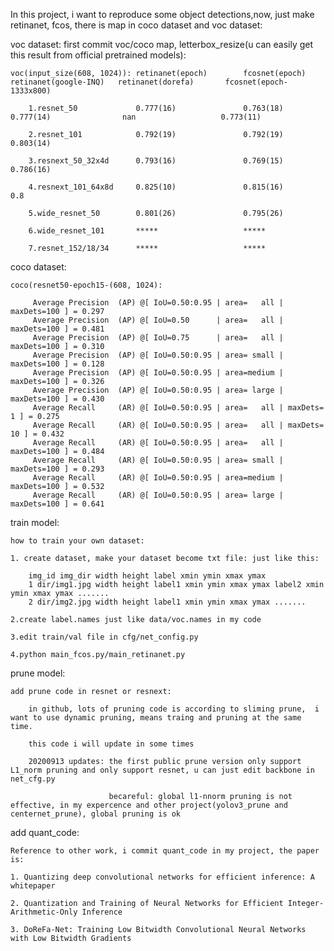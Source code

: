 In this project, i want to reproduce some object detections,now, just make retinanet, fcos, there is map in coco dataset and voc dataset:

voc dataset: first commit voc/coco map,  letterbox_resize(u can easily get this result from official pretrained models):


    voc(input_size(608, 1024)): retinanet(epoch)        fcosnet(epoch)        retinanet(google-INQ)   retinanet(dorefa)       fcosnet(epoch-1333x800)

        1.resnet_50             0.777(16)               0.763(18)                   0.777(14)                nan                   0.773(11)

        2.resnet_101            0.792(19)               0.792(19)                                                                  0.803(14)

        3.resnext_50_32x4d      0.793(16)               0.769(15)                                                                  0.786(16)

        4.resnext_101_64x8d     0.825(10)               0.815(16)                                                                  0.8

        5.wide_resnet_50        0.801(26)               0.795(26)

        6.wide_resnet_101       *****                   *****

        7.resnet_152/18/34      *****                   *****


coco dataset:

    coco(resnet50-epoch15-(608, 1024):

         Average Precision  (AP) @[ IoU=0.50:0.95 | area=   all | maxDets=100 ] = 0.297
         Average Precision  (AP) @[ IoU=0.50      | area=   all | maxDets=100 ] = 0.481
         Average Precision  (AP) @[ IoU=0.75      | area=   all | maxDets=100 ] = 0.310
         Average Precision  (AP) @[ IoU=0.50:0.95 | area= small | maxDets=100 ] = 0.128
         Average Precision  (AP) @[ IoU=0.50:0.95 | area=medium | maxDets=100 ] = 0.326
         Average Precision  (AP) @[ IoU=0.50:0.95 | area= large | maxDets=100 ] = 0.430
         Average Recall     (AR) @[ IoU=0.50:0.95 | area=   all | maxDets=  1 ] = 0.275
         Average Recall     (AR) @[ IoU=0.50:0.95 | area=   all | maxDets= 10 ] = 0.432
         Average Recall     (AR) @[ IoU=0.50:0.95 | area=   all | maxDets=100 ] = 0.484
         Average Recall     (AR) @[ IoU=0.50:0.95 | area= small | maxDets=100 ] = 0.293
         Average Recall     (AR) @[ IoU=0.50:0.95 | area=medium | maxDets=100 ] = 0.532
         Average Recall     (AR) @[ IoU=0.50:0.95 | area= large | maxDets=100 ] = 0.641

train model:

    how to train your own dataset:

    1. create dataset, make your dataset become txt file: just like this:

        img_id img_dir width height label xmin ymin xmax ymax
        1 dir/img1.jpg width height label1 xmin ymin xmax ymax label2 xmin ymin xmax ymax .......
        2 dir/img2.jpg width height label1 xmin ymin xmax ymax .......

    2.create label.names just like data/voc.names in my code

    3.edit train/val file in cfg/net_config.py

    4.python main_fcos.py/main_retinanet.py


prune model:

    add prune code in resnet or resnext:

        in github, lots of pruning code is according to sliming prune,  i want to use dynamic pruning, means traing and pruning at the same time.

        this code i will update in some times

        20200913 updates: the first public prune version only support L1_norm pruning and only support resnet, u can just edit backbone in net_cfg.py
        
                          becareful: global l1-nnorm pruning is not effective, in my expercence and other project(yolov3_prune and centernet_prune), global pruning is ok


add quant_code:

    Reference to other work, i commit quant_code in my project, the paper is:

    1. Quantizing deep convolutional networks for efficient inference: A whitepaper

    2. Quantization and Training of Neural Networks for Efficient Integer-Arithmetic-Only Inference

    3. DoReFa-Net: Training Low Bitwidth Convolutional Neural Networks with Low Bitwidth Gradients
